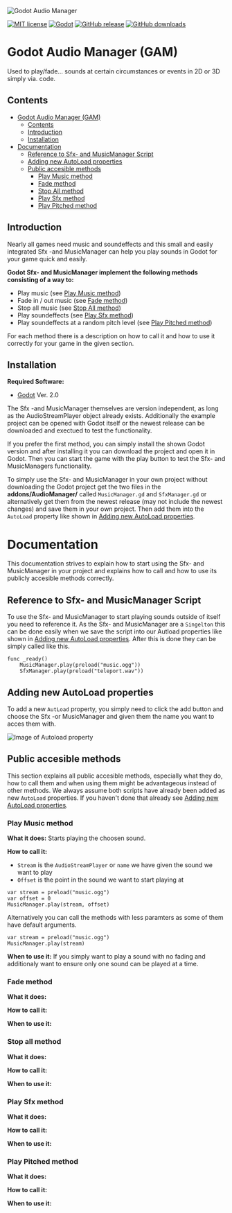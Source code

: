 ![Godot Audio Manager](https://github.com/MathewHDYT/Godot-Audio-Manager-GAM/blob/main/logo.png/)

[![MIT license](https://img.shields.io/badge/License-MIT-yellow.svg?style=flat-square)](https://lbesson.mit-license.org/)
[![Godot](https://img.shields.io/badge/Godot-2%2B-green.svg?style=flat-square)](https://docs.godotengine.org/en/stable/index.html)
[![GitHub release](https://img.shields.io/github/release/MathewHDYT/Godot-Audio-Manager-GAM/all.svg?style=flat-square)](https://github.com/MathewHDYT/Godot-Audio-Manager-GAM/releases/)
[![GitHub downloads](https://img.shields.io/github/downloads/MathewHDYT/Godot-Audio-Manager-GAM/all.svg?style=flat-square)](https://github.com/MathewHDYT/Godot-Audio-Manager-GAM/releases/)

# Godot Audio Manager (GAM)
Used to play/fade... sounds at certain circumstances or events in 2D or 3D simply via. code.

## Contents
- [Godot Audio Manager (GAM)](#godot-audio-manager-gam)
  - [Contents](#contents)
  - [Introduction](#introduction)
  - [Installation](#installation)
- [Documentation](#documentation)
  - [Reference to Sfx- and MusicManager Script](#reference-to-sfx--and-musicmanager-script)
  - [Adding new AutoLoad properties](#adding-new-autoload-properties)
  - [Public accesible methods](#public-accesible-methods)
  	- [Play Music method](#play-music-method)
  	- [Fade method](#fade-method)
  	- [Stop All method](#stop-all-method)
  	- [Play Sfx method](#play-sfx-method)
  	- [Play Pitched method](#play-pitched-method)

## Introduction
Nearly all games need music and soundeffects and this small and easily integrated Sfx -and MusicManager can help you play sounds in Godot for your game quick and easily.

**Godot Sfx- and MusicManager implement the following methods consisting of a way to:**
- Play music (see [Play Music method](#play-music-method))
- Fade in / out music (see [Fade method](#fade-method))
- Stop all music (see [Stop All method](#stop-all-method))
- Play soundeffects (see [Play Sfx method](#play-sfx-method))
- Play soundeffects at a random pitch level (see [Play Pitched method](#play-pitched-method))

For each method there is a description on how to call it and how to use it correctly for your game in the given section.

## Installation
**Required Software:**
- [Godot](https://godotengine.org/download/windows) Ver. 2.0

The Sfx -and MusicManager themselves are version independent, as long as the AudioStreamPlayer object already exists. Additionally the example project can be opened with Godot itself or the newest release can be downloaded and exectued to test the functionality.

If you prefer the first method, you can simply install the shown Godot version and after installing it you can download the project and open it in Godot. Then you can start the game with the play button to test the Sfx- and MusicManagers functionality.

To simply use the Sfx- and MusicManager in your own project without downloading the Godot project get the two files in the **addons/AudioManager/** called ```MusicManager.gd``` and ```SfxManager.gd``` or alternatively get them from the newest release (may not include the newest changes) and save them in your own project. Then add them into the ```AutoLoad``` property like shown in [Adding new AutoLoad properties](#adding-new-autload-properties).

# Documentation
This documentation strives to explain how to start using the Sfx- and MusicManager in your project and explains how to call and how to use its publicly accesible methods correctly.

## Reference to Sfx- and MusicManager Script
To use the Sfx- and MusicManager to start playing sounds outside of itself you need to reference it. As the Sfx- and MusicManager are a ```Singelton``` this can be done easily when we save the script into our Autload properties like shown in [Adding new AutoLoad properties](#adding-new-autload-properties). After this is done they can be simply called like this.

```gdscript
func _ready()
    MusicManager.play(preload("music.ogg"))
    SfxManager.play(preload("teleport.wav"))
```

## Adding new AutoLoad properties
To add a new ```AutLoad``` property, you simply need to click the add button and choose the Sfx -or MusicManager and given them the name you want to acces them with.

![Image of Autoload property](https://image.prntscr.com/image/CscPCmKIREa2D759lnIxhQ.png)

## Public accesible methods
This section explains all public accesible methods, especially what they do, how to call them and when using them might be advantageous instead of other methods. We always assume both scripts have already been added as new ```AutoLoad``` properties. If you haven't done that already see [Adding new AutoLoad properties](#adding-new-autload-properties).

### Play Music method
**What it does:**
Starts playing the choosen sound.

**How to call it:**
- ```Stream``` is the ```AudioStreamPlayer``` or ```name``` we have given the sound we want to play
- ```Offset``` is the point in the sound we want to start playing at

```gdscript
var stream = preload("music.ogg")
var offset = 0
MusicManager.play(stream, offset)
```

Alternatively you can call the methods with less paramters as some of them have default arguments.

```gdscript
var stream = preload("music.ogg")
MusicManager.play(stream)
```

**When to use it:**
If you simply want to play a sound with no fading and additionaly want to ensure only one sound can be played at a time.

### Fade method
**What it does:**

**How to call it:**

**When to use it:**

### Stop all method
**What it does:**

**How to call it:**

**When to use it:**

### Play Sfx method
**What it does:**

**How to call it:**

**When to use it:**

### Play Pitched method
**What it does:**

**How to call it:**

**When to use it:**
